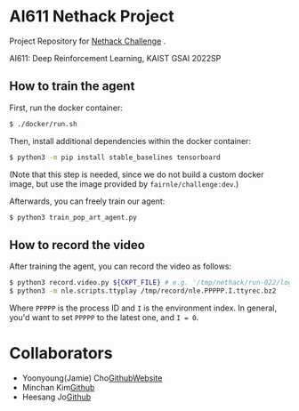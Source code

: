 # AI611 Nethack Project

Project Repository for [Nethack Challenge](https://nethackchallenge.com/) .

AI611: Deep Reinforcement Learning, KAIST GSAI 2022SP

## How to train the agent

First, run the docker container:

```bash
$ ./docker/run.sh
```

Then, install additional dependencies
within the docker container:
```bash
$ python3 -m pip install stable_baselines tensorboard
```
(Note that this step is needed, since we do not build a custom docker image,
but use the image provided by `fairnle/challenge:dev`.)

Afterwards, you can freely train our agent:

```bash
$ python3 train_pop_art_agent.py
```

## How to record the video

After training the agent, you can record the video as follows:

```bash
$ python3 record.video.py ${CKPT_FILE} # e.g. '/tmp/nethack/run-022/log/nh-pa-last.pt'
$ python3 -m nle.scripts.ttyplay /tmp/record/nle.PPPPP.I.ttyrec.bz2
```

Where `PPPPP` is the process ID and `I` is the environment index.
In general, you'd want to set `PPPPP` to the latest one, and `I = 0`.

# Collaborators

* Yoonyoung(Jamie) Cho[Github](https://github.com/yycho0108)[Website](https://yycho0108.github.io)
* Minchan Kim[Github](https://github.com/JoHeeSang)
* Heesang Jo[Github](https://github.com/Minchan-Kim)
